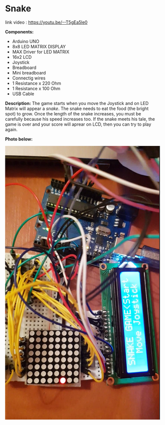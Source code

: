 # Snake
 
link video  : https://youtu.be/--T5gEa5le0

 **Components:** 
 - Arduino UNO
 - 8x8 LED MATRIX DISPLAY
 - MAX Driver for LED MATRIX
 - 16x2 LCD
 - Joystick
 - Breadboard 
 - Mini breadboard
 - Connectig wires
 - 1 Resistance x 220 Ohm
 - 1 Resistance x 100 Ohm
 - USB Cable
 
 
 **Description:**
 The game starts when you move the Joystick and on LED Matrix will appear a _snake_. The snake needs to eat the food (the bright spot) to grow. Once the length of the snake increases, you must be carefully because his speed increases too. If the snake meets his tale, the game is over and your score will aprear on LCD, then you can try to play again.
 
**Photo below:**


![](ROBOTICA.png)


